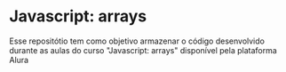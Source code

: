 # Javascript: arrays

Esse repositótio tem como objetivo armazenar o código desenvolvido durante as aulas do curso "Javascript: arrays" disponível pela plataforma Alura

